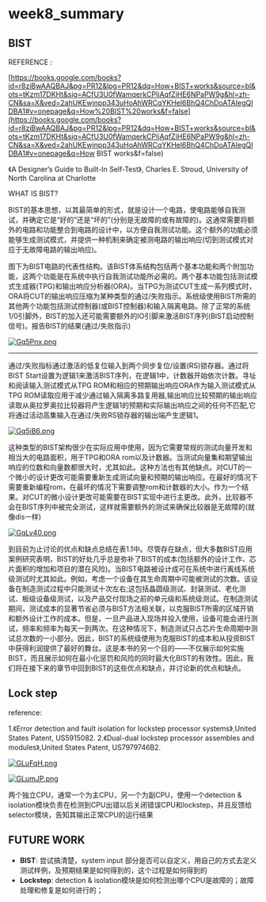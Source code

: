 # week8_summary

## BIST

REFERENCE : 

[https://books.google.com/books?id=r8ziBwAAQBAJ&pg=PR12&lpg=PR12&dq=How+BIST+works&source=bl&ots=tKzm17DKHt&sig=ACfU3U0fWamqerkCPIjAqfZiHE6NPaPW9g&hl=zh-CN&sa=X&ved=2ahUKEwjnpp343uHoAhWRCqYKHel6BhQ4ChDoATAIegQIDBA1#v=onepage&q=How%20BIST%20works&f=false](https://books.google.com/books?id=r8ziBwAAQBAJ&pg=PR12&lpg=PR12&dq=How+BIST+works&source=bl&ots=tKzm17DKHt&sig=ACfU3U0fWamqerkCPIjAqfZiHE6NPaPW9g&hl=zh-CN&sa=X&ved=2ahUKEwjnpp343uHoAhWRCqYKHel6BhQ4ChDoATAIegQIDBA1#v=onepage&q=How BIST works&f=false)

《A Designer’s Guide to Built-In Self-Test》, Charles E. Stroud, University of North Carolina at Charlotte



WHAT IS BIST?

BIST的基本思想，以其最简单的形式，就是设计一个电路，使电路能够自我测试，并确定它是“好的”还是“坏的”(分别是无故障的或有故障的)。这通常需要将额外的电路和功能整合到电路的设计中，以方便自我测试功能。这个额外的功能必须能够生成测试模式，并提供一种机制来确定被测电路的输出响应(切到测试模式对应于无故障电路的输出响应)。



图下为BIST电路的代表性结构。该BIST体系结构包括两个基本功能和两个附加功能，这两个功能是在系统中执行自我测试功能所必需的。两个基本功能包括测试模式生成器(TPG)和输出响应分析器(ORA)。当TPG为测试CUT生成一系列模式时，ORA将CUT的输出响应压缩为某种类型的通过/失败指示。系统级使用BIST所需的其他两个功能包括测试控制器(或BIST控制器)和输入隔离电路。除了正常的系统1/0引脚外，BIST的加入还可能需要额外的IO引脚来激活BIST序列(BIST启动控制信号)。报告BIST的结果(通过/失败指示)



[![Gq5Pnx.png](https://s1.ax1x.com/2020/04/12/Gq5Pnx.png)](https://imgchr.com/i/Gq5Pnx)





---

通过/失败指标通过激活的低复位输入到两个同步复位/设置(RS)锁存器。通过将BIST Start设置为逻辑1来激活BIST序列，在逻辑1中，计数器开始依次计数。寻址和阅读输入测试模式从TPG ROM和相应的预期输出响应ORA作为输入测试模式从TPG ROM读取应用于减少通过输入隔离多路复用器,输出响应比较预期的输出响应读取从奥拉罗奥拉比较器将产生逻辑1的预期和实际输出响应之间的任何不匹配,它将通过活动高集输入在通过/失败RS锁存器的输出端产生逻辑1。

[![Gq5iB6.png](https://s1.ax1x.com/2020/04/12/Gq5iB6.png)](https://imgchr.com/i/Gq5iB6)





这种类型的BIST架构很少在实际应用中使用，因为它需要常规的测试向量开发和相当大的电路面积，用于TPG和ORA rom以及计数器。当测试向量集和期望输出响应的位数和向量数都很大时，尤其如此。这种方法也有其他缺点。对CUT的一个微小的设计更改可能需要重新生成测试向量和预期的输出响应。在最好的情况下需要重新编程rom，在最坏的情况下需要调整rom和计数器的大小。作为一个结果。对CUT的微小设计更改可能需要在BIST实现中进行主更改。此外，比较器不会在BIST序列中被完全测试，这样就需要额外的测试来确保比较器是无故障的(就像dis一样)

[![GqLv40.png](https://s1.ax1x.com/2020/04/12/GqLv40.png)](https://imgchr.com/i/GqLv40)

到目前为止讨论的优点和缺点总结在表1.1中。尽管存在缺点，但大多数BIST应用案例研究表明，BIST的好处几乎总是弥补了BIST的成本(包括额外的设计工作、芯片面积的增加和项目的潜在风险)。当BIST电路被设计成可在系统中进行离线系统级测试时尤其如此。例如，考虑一个设备在其生命周期中可能被测试的次数。该设备在制造测试过程中只能测试十次左右;这包括晶圆级测试、封装测试、老化测试、板级设备级测试，以及产品交付现场之前的单元级和系统级测试。在制造测试期间，测试成本的显著节省必须与BIST方法相关联，以克服BIST所需的区域开销和额外设计工作的成本。但是，一旦产品进入现场并投入使用，设备可能会进行测试，频率和频率为每天一到两次。在这种情况下，制造测试只占芯片生命周期中测试总次数的一小部分。因此，BIST的系统级使用为克服BIST的成本和从投资BIST中获得利润提供了最好的舞台。这是本书的另一个目的——不仅展示如何实施BIST，而且展示如何在最小化惩罚和风险的同时最大化BIST的有效性。因此，我们将在接下来的章节中回到BIST的这些优点和缺点，并讨论新的优点和缺点。

## Lock step

reference:

1.《Error detection and fault isolation for lockstep processor systems》,United States Patent, US5915082.
2.《Dual-dual lockstep processor assembles and modules》,United States Patent, US7979746B2.

[![GLuFqH.png](https://s1.ax1x.com/2020/04/12/GLuFqH.png)](https://imgchr.com/i/GLuFqH)



[![GLumJP.png](https://s1.ax1x.com/2020/04/12/GLumJP.png)](https://imgchr.com/i/GLumJP)



两个独立CPU，通常一个为主CPU，另一个为副CPU，使用一个detection & isolation模块负责在检测到CPU出错以后关闭错误CPU和lockstep，并且反馈给selector模块，告知其输出正常CPU的运行结果

## FUTURE WORK

- **BIST**:  尝试搞清楚，system input 部分是否可以自定义，用自己的方式去定义测试样例，及预期结果是如何得到的，这个过程是如何得到的
- **Lockstep**: detection & isolation模块是如何检测出哪个CPU是故障的；故障处理和修复是如何进行的；

